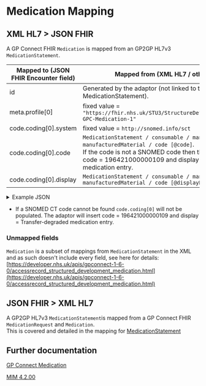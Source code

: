 # Medication Mapping

## XML HL7 > JSON FHIR

A GP Connect FHIR `Medication` is mapped from an GP2GP HL7v3 `MedicationStatement`.

| Mapped to (JSON FHIR Encounter field) | Mapped from (XML HL7 / other source)                                                                                                                                                                                                       |
|---------------------------------------|--------------------------------------------------------------------------------------------------------------------------------------------------------------------------------------------------------------------------------------------|
| id                                    | Generated by the adaptor (not linked to the MedicationStatement).                                                                                                                                                                          |
| meta.profile\[0]                      | fixed value = `"https://fhir.nhs.uk/STU3/StructureDefinition/CareConnect-GPC-Medication-1"`                                                                                                                                                |
| code.coding\[0].system                | fixed value = `http://snomed.info/sct`                                                                                                                                                                                                     |
| code.coding\[0].code                  | `MedicationStatement / consumable / manufacturedProduct / manufacturedMaterial / code [@code]`.<br/>If the code is not a SNOMED code then the adaptor will insert code = 196421000000109 and display = Transfer-degraded medication entry. |
| code.coding\[0].display               | `MedicationStatement / consumable / manufacturedProduct / manufacturedMaterial / code [@displayName]`                                                                                                                                      |

<details>
    <summary>Example JSON</summary>

```
            "resource": {
                "resourceType": "Medication",
                "id": "4c6a99eb-fabb-4e92-809c-b738dc9a114d",
                "meta": {
                    "profile": [
                        "https://fhir.nhs.uk/STU3/StructureDefinition/CareConnect-GPC-Medication-1"
                    ]
                },
                "code": {
                    "coding": [
                        {
                            "system": "http://snomed.info/sct",
                            "code": "178011000001104",
                            "display": "Zimovane LS 3.75mg tablets (Sanofi)"
                        }
                    ]
                }

```
</details>

- If a SNOMED CT code cannot be found `code.coding[0]` will not be populated. The adaptor will insert code = 196421000000109 and display = Transfer-degraded medication entry.

### Unmapped fields

`Medication` is a subset of mappings from `MedicationStatement` in the XML and as such doesn't include every field, see here for details:
[https://developer.nhs.uk/apis/gpconnect-1-6-0/accessrecord_structured_development_medication.html](https://developer.nhs.uk/apis/gpconnect-1-6-0/accessrecord_structured_development_medication.html)

## JSON FHIR > XML HL7

A GP2GP HL7v3 `MedicationStatement`is mapped from a GP Connect FHIR `MedicationRequest` and `Medication`.</br>
This is covered and detailed in the mapping for [MedicationStatement](../medication%20statements/README.md)

## Further documentation

[GP Connect Medication](https://developer.nhs.uk/apis/gpconnect-1-6-0/accessrecord_structured_development_medication.html)

[MIM 4.2.00](https://data.developer.nhs.uk/dms/mim/4.2.00/Index.htm)
